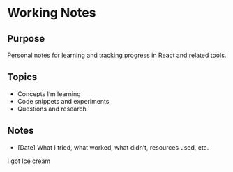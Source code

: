 # Working Notes

## Purpose
Personal notes for learning and tracking progress in React and related tools.

## Topics
- Concepts I’m learning
- Code snippets and experiments
- Questions and research

## Notes
- [Date] What I tried, what worked, what didn’t, resources used, etc.

I got Ice cream
